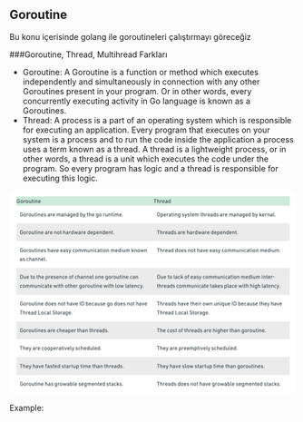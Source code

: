 ## Goroutine
Bu konu içerisinde golang ile goroutineleri çalıştırmayı göreceğiz

###Goroutine, Thread, Multihread Farkları 
- Goroutine: A Goroutine is a function or method which executes independently and simultaneously in connection with any other Goroutines present in your program. Or in other words, every concurrently executing activity in Go language is known as a Goroutines.
- Thread: A process is a part of an operating system which is responsible for executing an application. Every program that executes on your system is a process and to run the code inside the application a process uses a term known as a thread. A thread is a lightweight process, or in other words, a thread is a unit which executes the code under the program. So every program has logic and a thread is responsible for executing this logic.

![](diffrents.png)

Example:

 